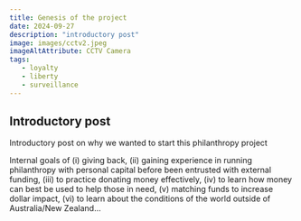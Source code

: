 ```yaml
---
title: Genesis of the project
date: 2024-09-27
description: "introductory post"
image: images/cctv2.jpeg
imageAltAttribute: CCTV Camera
tags:
   - loyalty
   - liberty 
   - surveillance
---
```


## Introductory post

Introductory post on why we wanted to start this philanthropy project 

Internal goals of (i) giving back, (ii) gaining experience in running philanthropy with personal capital before been entrusted with external funding, (iii) to practice donating money effectively, (iv) to learn how money can best be used to help those in need, (v) matching funds to increase dollar impact, (vi) to learn about the conditions of the world outside of Australia/New Zealand… 